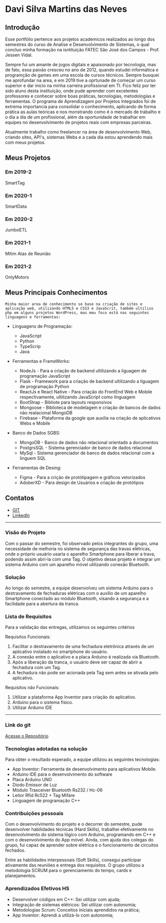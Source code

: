 
# Davi Silva Martins das Neves

## Introdução

Esse portfólio pertence aos projetos academicos realizados ao longo dos semestres do curso de Analise e Desenvolvimento de Sistemas, o qual concluo minha formação na isntituição FATEC São José dos Campos - Prof. Jessen Vidal. 

Sempre fui um amante de jogos digitais e apaixonado por tecnologia, mas de fato, essa paixão cresceu no ano de 2012, quando estudei informática e programção de games em uma escola de cursos técnicos. Sempre busquei me aprofundar na area, e em 2019 tive a oprtunade de começar um curso superior e dar inicio na minha carreira profissional em TI. Fico feliz por ter sido aluno desta instituição, onde pude aprender com excelentes professores e conhecer sobre boas práticas, tecnologias, metodologias e ferramentas. O programa de Aprendizagem por Projetos Integrados foi de extrema importancia para consolidar o conhecimento, aplicando de forma prática as aulas teóricas e nos monstrando como é o mercado de trabalho e o dia a dia de um profissional, além da oportunidade de trabalhar em equipes no desenvolvimento de projetos reais com empresas parceiras.

Atualmente trabalho como freelancer na área de desenvolvimento Web, criando sites, API's, sistemas Webs e a cada dia estou aprendendo mais com meus projetos. 

## Meus Projetos

### Em 2019-2
SmartTag

### Em 2020-1
SmartData

### Em 2020-2
JumboETL

### Em 2021-1
Mitim Atas de Reunião

### Em 2021-2
OnlyMotors

## Meus Principais Conhecimentos

    Minha maior area de conhecimento se base na criação de sites e aplicação web, utilizando HTML5 e CSS3 e JavaScrit, também ultilizo php em alguns projetos WordPress, mas meu foco está nas seguintes linguagens e ferramentas:    

* Linguagens de Programação:
    * JavaScript
    * Python
    * TypeScrip
    * Java 

* Ferramentas e FrameWorks:
    * NodeJs - Para a criação de backend ultilizando a liguagem de programação JavaScript
    * Flask - Framework para a criação de backend ultilizando a liguagem de programação Python
    * ReactJs e React Native - Para criação do FrontEnd Web e Mobile respectivamente, ultilizando JavaScript como linguagem
    * BootStrap - Bibliote para layouts responsivos
    * Mongoose -  Biblioteca de modelagem e criação de bancos de dados não realacional MongoDB
    * Firebase -  Plataforma da google que auxilia na criação de aplicativos Webs e Mobile

* Banco de Dados SGBS:
    * MongoDB - Banco de dados não relacional orientado a documentos 
    * PostgrsSQL - Sistema gerenciador de banco de dados relacional
    * MySql - Sistema gerenciador de banco de dados relacional com a linguem SQL

* Ferramentas de Desing:
    * Figma - Para a crição de protótipagem e gráficos vetorizados 
    * AdoberXD - Para design de Usuários e criação de protótipos
    
## Contatos
* [GIT](https://www.git.com)
* [LinkedIn](https://www.linkedin.com)




***

### Visão do Projeto

Com o passar do semestre, foi observado pelos integrantes do grupo, uma necessidade de melhoria no sistema de segurança das travas elétricas, onde o próprio usuário usaria o aparelho Smartphone para liberar a trava, podendo assim abri-la com uma Tag. 
O objetivo desse projeto é integrar um sistema Arduino com um aparelho móvel utilizando conexão Bluetooth.

### Solução

Ao longo do semestre, a equipe desenvolveu um sistema Arduino para o destravamento de fechaduras elétricas com o auxílio de um aparelho Smartphone conectado ao módulo Bluetooth, visando a segurança e a facilidade para a abertura da tranca. 

### Lista de Requisitos 

Para a validação das entregas, utilizamos os seguintes critérios 

Requisitos Funcionais: 

1.	Facilitar o destravamento de uma fechadura eletrônica através de um aplicativo instalado no smartphone do usuário.
2.	A conexão entre o aplicativo e a placa Arduino é realizada via Bluetooth. 
3.	Após a liberação da tranca, o usuário deve ser capaz de abrir a fechadura com um Tag.
4.	A fechadura não pode ser acionada pela Tag sem antes se ativada pelo aplicativo.



Requisitos não Funcionais:

1.	Utilizar a plataforma App Inventor para criação do aplicativo.
2.	Arduino para o sistema físico.
3.	Utilizar Arduino IDE


***

### Link do git
[Acesse o Repositório](https://github.com/DaviNeves0/SmartTag)


### Tecnologias adotadas na solução

Para obter o resultado esperado, a equipe utilizou as seguintes tecnologias:

- App Inventor: Ferramenta de desenvolvimento para aplicativos Mobile.
- Arduino IDE para o desenvolvimento do software
- Placa Arduino UNO
- Diodo Emissor de Luz
- Módulo Trasceiver Bluetooth Rs232 / Hc-06
- Leitor Rfid Rc522 + Tag Mifare
- Linguagem de programação C++


### Contribuições pessoais

Com o desenvolvimento do projeto e o decorrer do semestre, pude desenvolver habilidades técnicas (Hard Skills), trabalhei efetivamente no desenvolvimento do sistema lógico com Arduíno, programando em C++ e com o desenvolvimento do App móvel. Ainda, com ajuda dos colegas do grupo, fui capaz de aprender sobre elétrica e o funcionamento de circuitos fechados. 

Entre as habilidades interpessoais (Soft Skills), consegui participar ativamente das reuniões e entrega dos requisitos. O grupo utilizou a metodologia SCRUM para o gerenciamento do tempo, cards e planejamentos.   

### Aprendizados Efetivos HS

- Desenvolver códigos em C++: Sei utilizar com ajuda;
- Integração de sistemas elétricos: Sei utilizar com autonomia;
- Metodologias Scrum: Conceitos iniciais aprendidos na prática;
- App Inventor: Aprendi a utilizá-lo com autonomia;
